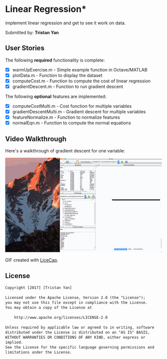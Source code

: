 # Linear Regression*

implement linear regression and get to see it work on data.

Submitted by: **Tristan Yan**

## User Stories

The following **required** functionality is complete:

* [X] warmUpExercise.m - Simple example function in Octave/MATLAB 
* [X] plotData.m - Function to display the dataset
* [X] computeCost.m - Function to compute the cost of linear regression
* [X] gradientDescent.m - Function to run gradient descent

The following **optional** features are implemented:

* [X] computeCostMulti.m - Cost function for multiple variables
* [X] gradientDescentMulti.m - Gradient descent for multiple variables 
* [X] featureNormalize.m - Function to normalize features
* [X] normalEqn.m - Function to compute the normal equations

## Video Walkthrough 

Here's a walkthrough of gradient descent for one variable:

<img src='./gradientDescentOne.gif' title='Gradient Descent' width='' alt='Gradient Descent For One Variable' />

GIF created with [LiceCap](http://www.cockos.com/licecap/).

## License

    Copyright [2017] [Tristan Yan]

    Licensed under the Apache License, Version 2.0 (the "License");
    you may not use this file except in compliance with the License.
    You may obtain a copy of the License at

        http://www.apache.org/licenses/LICENSE-2.0

    Unless required by applicable law or agreed to in writing, software
    distributed under the License is distributed on an "AS IS" BASIS,
    WITHOUT WARRANTIES OR CONDITIONS OF ANY KIND, either express or implied.
    See the License for the specific language governing permissions and
    limitations under the License.
